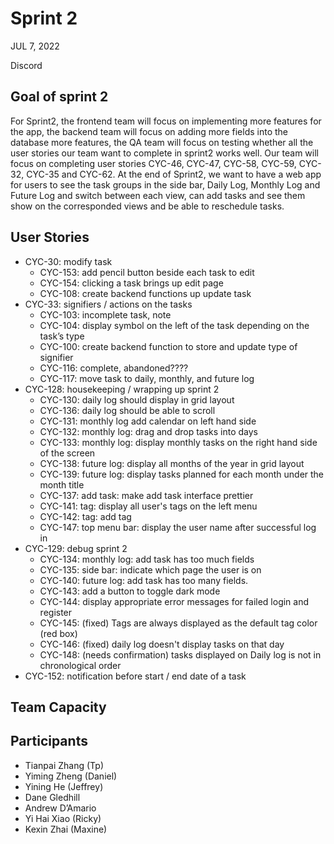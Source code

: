 # Sprint 2

JUL 7, 2022

Discord

## Goal of sprint 2

For Sprint2, the frontend team will focus on implementing more features for the
app, the backend team will focus on adding more fields into the database more
features, the QA team will focus on testing whether all the user stories our
team want to complete in sprint2 works well. Our team will focus on completing
user stories CYC-46, CYC-47, CYC-58, CYC-59, CYC-32, CYC-35 and CYC-62. At the
end of Sprint2, we want to have a web app for users to see the task groups in
the side bar, Daily Log, Monthly Log and Future Log and switch between each
view, can add tasks and see them show on the corresponded views and be able to
reschedule tasks.

## User Stories

- CYC-30: modify task
  - CYC-153: add pencil button beside each task to edit
  - CYC-154: clicking a task brings up edit page
  - CYC-108: create backend functions up update task
- CYC-33: signifiers / actions on the tasks
  - CYC-103: incomplete task, note
  - CYC-104: display symbol on the left of the task depending on the task’s type
  - CYC-100: create backend function to store and update type of signifier
  - CYC-116: complete, abandoned????
  - CYC-117: move task to daily, monthly, and future log
- CYC-128: housekeeping / wrapping up sprint 2
  - CYC-130: daily log should display in grid layout
  - CYC-136: daily log should be able to scroll
  - CYC-131: monthly log add calendar on left hand side
  - CYC-132: monthly log: drag and drop tasks into days
  - CYC-133: monthly log: display monthly tasks on the right hand side of the screen
  - CYC-138: future log: display all months of the year in grid layout
  - CYC-139: future log: display tasks planned for each month under the month title
  - CYC-137: add task: make add task interface prettier
  - CYC-141: tag: display all user's tags on the left menu
  - CYC-142: tag: add tag
  - CYC-147:  top menu bar: display the user name after successful log in
- CYC-129: debug sprint 2
  - CYC-134: monthly log: add task has too much fields
  - CYC-135: side bar: indicate which page the user is on
  - CYC-140: future log: add task has too many fields.
  - CYC-143: add a button to toggle dark mode
  - CYC-144: display appropriate error messages for failed login and register
  - CYC-145: (fixed) Tags are always displayed as the default tag color (red box)
  - CYC-146: (fixed) daily log doesn't display tasks on that day
  - CYC-148: (needs confirmation) tasks displayed on Daily log is not in chronological order
- CYC-152: notification before start / end date of a task

## Team Capacity


## Participants

- Tianpai Zhang (Tp)
- Yiming Zheng (Daniel)
- Yining He (Jeffrey)
- Dane Gledhill
- Andrew D’Amario
- Yi Hai Xiao (Ricky)
- Kexin Zhai (Maxine)
